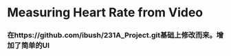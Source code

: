 # Measuring Heart Rate from Video
### 在https://github.com/ibush/231A_Project.git基础上修改而来。增加了简单的UI




